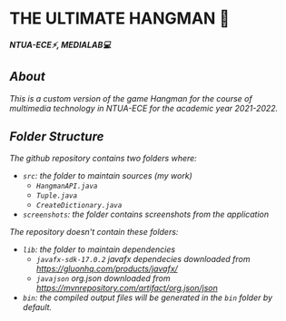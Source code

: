 
# THE ULTIMATE HANGMAN 💭
<h4><i> NTUA-ECE⚡, MEDIALAB💻<i></h4>


## About


This is a custom version of the game Hangman for the course of multimedia technology in NTUA-ECE for the academic year 2021-2022.

## Folder Structure

The github repository contains two folders where:

- `src`: the folder to maintain sources (my work)
  - `HangmanAPI.java`
  - `Tuple.java`
  - `CreateDictionary.java`
- `screenshots`: the folder contains screenshots from the application

The repository doesn't contain these folders:

- `lib`: the folder to maintain dependencies 
  - `javafx-sdk-17.0.2` javafx dependecies downloaded from https://gluonhq.com/products/javafx/
  - `javajson` org.json downloaded from https://mvnrepository.com/artifact/org.json/json
- `bin`: the compiled output files will be generated in the `bin` folder by default.